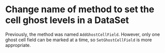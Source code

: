 # Change name of method to set the cell ghost levels in a DataSet

Previously, the method was named `AddGhostCellField`. However, only one
ghost cell field can be marked at a time, so `SetGhostCellField` is more
appropriate.
